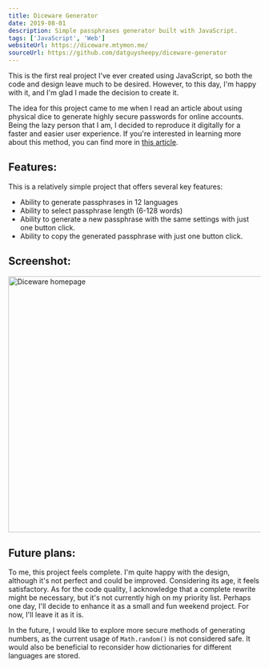 ```yaml
---
title: Diceware Generator
date: 2019-08-01
description: Simple passphrases generator built with JavaScript.
tags: ['JavaScript', 'Web']
websiteUrl: https://diceware.mtymon.me/
sourceUrl: https://github.com/datguysheepy/diceware-generator
---
```

This is the first real project I've ever created using JavaScript, so both the code and design leave much to be desired. However, to this day, I'm happy with it, and I'm glad I made the decision to create it.

The idea for this project came to me when I read an article about using physical dice to generate highly secure passwords for online accounts. 
Being the lazy person that I am, I decided to reproduce it digitally for a faster and easier user experience. If you're interested in learning more about this method, you can find more in <a href="https://theworld.com/~reinhold/diceware.html" class="text-link text-primary">this article</a>.

## Features:
This is a relatively simple project that offers several key features:
- Ability to generate passphrases in 12 languages
- Ability to select passphrase length (6-128 words)
- Ability to generate a new passphrase with the same settings with just one button click.
- Ability to copy the generated passphrase with just one button click.


## Screenshot:
<img src="/public/diceware_1.png" width="512" alt="Diceware homepage">

## Future plans:
To me, this project feels complete. I'm quite happy with the design, although it's not perfect and could be improved. Considering its age, it feels satisfactory. 
As for the code quality, I acknowledge that a complete rewrite might be necessary, but it's not currently high on my priority list. Perhaps one day, I'll decide to enhance it as a small and fun weekend project.
For now, I'll leave it as it is.

In the future, I would like to explore more secure methods of generating numbers, as the current usage of `Math.random()` is not considered safe. It would also be beneficial to reconsider how dictionaries for different languages are stored.